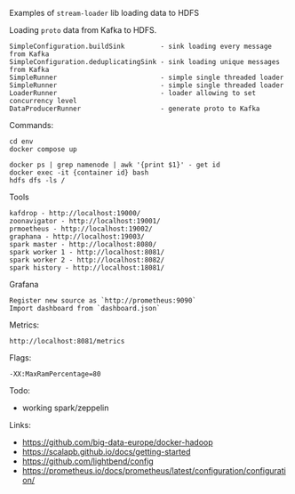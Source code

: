 Examples of `stream-loader` lib loading data to HDFS

Loading `proto` data from Kafka to HDFS.

    SimpleConfiguration.buildSink         - sink loading every message from Kafka
    SimpleConfiguration.deduplicatingSink - sink loading unique messages from Kafka
    SimpleRunner                          - simple single threaded loader
    SimpleRunner                          - simple single threaded loader
    LoaderRunner                          - loader allowing to set concurrency level
    DataProducerRunner                    - generate proto to Kafka  

Commands:
    
    cd env
    docker compose up

    docker ps | grep namenode | awk '{print $1}' - get id
    docker exec -it {container id} bash 
    hdfs dfs -ls /

Tools
    
    kafdrop - http://localhost:19000/
    zoonavigator - http://localhost:19001/
    prmoetheus - http://localhost:19002/
    graphana - http://localhost:19003/
    spark master - http://localhost:8080/
    spark worker 1 - http://localhost:8081/
    spark worker 2 - http://localhost:8082/
    spark history - http://localhost:18081/

Grafana

    Register new source as `http://prometheus:9090`
    Import dashboard from `dashboard.json`
    
Metrics:
    
    http://localhost:8081/metrics

Flags:
 
    -XX:MaxRamPercentage=80

Todo:
 - working spark/zeppelin

Links:
 - https://github.com/big-data-europe/docker-hadoop
 - https://scalapb.github.io/docs/getting-started
 - https://github.com/lightbend/config
 - https://prometheus.io/docs/prometheus/latest/configuration/configuration/